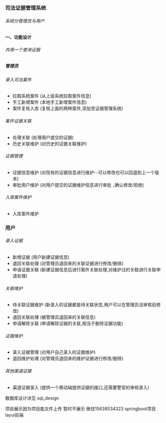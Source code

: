 ### 司法证据管理系统
###### 系统分管理员与用户

#### 一、功能设计

###### 共用一个查询证据

##### 管理员

###### 录入司法案件

- 拉取系统案件  (从上级系统拉取案件信息)
- 手工新增案件  (本地手工新增案件信息)  
- 案件复核入库  (复核上面的两种案件,添加至证据管理系统)

###### 案件证据关联

- 处理关联     (处理用户提交的证据)
- 历史关联维护  (对历史的证据关联维护)

###### 证据管理
    
- 证据信息维护  (对现有的证据信息进行维护--可以修改也可以回退到上一个版本)
- 审批用户维护  (对用户提交的证据维护信息进行审批 _确认修改/拒绝)

###### 入库案件维护

- 入库案件维护  

### 用户

###### 录入证据

- 新增证据      (用户新建证据信息)
- 退回关联处理   (对管理员退回来的关联证据进行修改/删除)
- 申请证据关联   (新建证据信息后进行案件关联处理,对维护过的关联进行关联申请处理)

###### 关联维护

- 待关联证据维护  (新录入的证据都是待关联状态,用户可以在管理员没审核前修改)
- 退回关联处理    (被管理员退回来的关联信息)
- 申请解除关联    (申请解除证据的关联,相当于删除证据功能)

###### 证据维护

- 录入证据管理   (对用户自己录入的证据维护)
- 退回维护处理   (对管理员退回来的维护证据进行修改/删除)

###### 其他渠道证据

- 渠道证据录入   (提供一个移动端提供证据的接口,还需要警官的审核录入)


数据库设计详见 sql_design

项目展示因为项目能文件上传 暂时不展示
微信15638534323
springboot项目 layui前端





